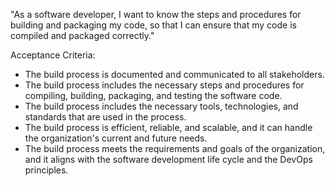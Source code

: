 "As a software developer, I want to know the steps and procedures for building and packaging my code, so that I can 
ensure that my code is compiled and packaged correctly."

Acceptance Criteria:

- The build process is documented and communicated to all stakeholders.
- The build process includes the necessary steps and procedures for compiling, building, packaging, and testing the 
software code.
- The build process includes the necessary tools, technologies, and standards that are used in the process.
- The build process is efficient, reliable, and scalable, and it can handle the organization's current and future needs.
- The build process meets the requirements and goals of the organization, and it aligns with the software development 
life cycle and the DevOps principles.




 
